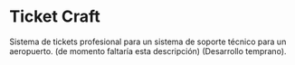 # Ticket Craft
Sistema de tickets profesional para un sistema de soporte técnico para un aeropuerto. (de momento faltaría esta descripción) (Desarrollo temprano).